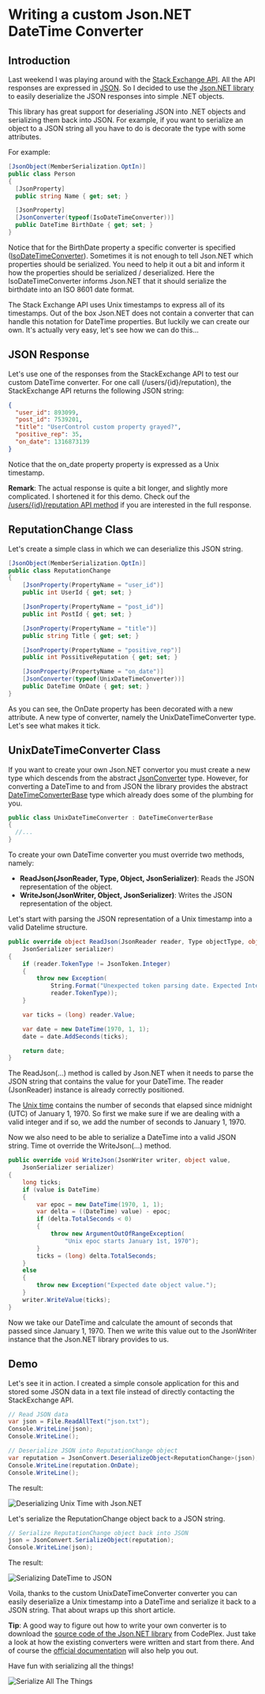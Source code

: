 # Writing a custom Json.NET DateTime Converter

## Introduction

Last weekend I was playing around with the [Stack Exchange API](http://api.stackoverflow.com). All the API responses are expressed in [JSON](http://en.wikipedia.org/wiki/Json). So I decided to use the [Json.NET library](http://james.newtonking.com/projects/json-net.aspx) to easily deserialize the JSON responses into simple .NET objects.

This library has great support for deserialing JSON into .NET objects and serializing them back into JSON. For example, if you want to serialize an object to a JSON string all you have to do is decorate the type with some attributes.

For example:

```csharp
[JsonObject(MemberSerialization.OptIn)]
public class Person
{
  [JsonProperty]
  public string Name { get; set; }

  [JsonProperty]
  [JsonConverter(typeof(IsoDateTimeConverter))]
  public DateTime BirthDate { get; set; }
}
```

Notice that for the BirthDate property a specific converter is specified ([IsoDateTimeConverter](http://james.newtonking.com/projects/json/help/html/T_Newtonsoft_Json_Converters_IsoDateTimeConverter.htm)). Sometimes it is not enough to tell Json.NET which properties should be serialized. You need to help it out a bit and inform it how the properties should be serialized / deserialized. Here the IsoDateTimeConverter informs Json.NET that it should serialize the birthdate into an ISO 8601 date format.

The Stack Exchange API uses Unix timestamps to express all of its timestamps. Out of the box Json.NET does not contain a converter that can handle this notation for DateTime properties. But luckily we can create our own. It's actually very easy, let's see how we can do this...

## JSON Response

Let's use one of the responses from the StackExchange API to test our custom DateTime converter. For one call (/users/{id}/reputation), the StackExchange API returns the following JSON string:

```json
{
  "user_id": 893099,
  "post_id": 7539201,
  "title": "UserControl custom property grayed?",
  "positive_rep": 35,
  "on_date": 1316873139
}
```

Notice that the on_date property property is expressed as a Unix timestamp.

**Remark**: The actual response is quite a bit longer, and slightly more complicated. I shortened it for this demo. Check ouf the [/users/{id}/reputation API method](http://api.stackoverflow.com/1.1/usage/methods/user-reputation-changes) if you are interested in the full response.

## ReputationChange Class

Let's create a simple class in which we can deserialize this JSON string.

```csharp
[JsonObject(MemberSerialization.OptIn)]
public class ReputationChange
{
    [JsonProperty(PropertyName = "user_id")]
    public int UserId { get; set; }

    [JsonProperty(PropertyName = "post_id")]
    public int PostId { get; set; }

    [JsonProperty(PropertyName = "title")]
    public string Title { get; set; }

    [JsonProperty(PropertyName = "positive_rep")]
    public int PossitiveReputation { get; set; }

    [JsonProperty(PropertyName = "on_date")]
    [JsonConverter(typeof(UnixDateTimeConverter))]
    public DateTime OnDate { get; set; }
}
```

As you can see, the OnDate property has been decorated with a new attribute. A new type of converter, namely the UnixDateTimeConverter type. Let's see what makes it tick.

## UnixDateTimeConverter Class

If you want to create your own Json.NET convertor you must create a new type which descends from the abstract [JsonConverter](http://james.newtonking.com/projects/json/help/html/T_Newtonsoft_Json_JsonConverter.htm) type. However, for converting a DateTime to and from JSON the library provides the abstract [DateTimeConverterBase](http://james.newtonking.com/projects/json/help/html/T_Newtonsoft_Json_Converters_DateTimeConverterBase.htm) type which already does some of the plumbing for you.

```csharp
public class UnixDateTimeConverter : DateTimeConverterBase
{
  //...
}
```

To create your own DateTime converter you must override two methods, namely:

- **ReadJson(JsonReader, Type, Object, JsonSerializer)**: Reads the JSON representation of the object.
- **WriteJson(JsonWriter, Object, JsonSerializer)**: Writes the JSON representation of the object.

Let's start with parsing the JSON representation of a Unix timestamp into a valid DateIime structure.

```csharp
public override object ReadJson(JsonReader reader, Type objectType, object existingValue,
    JsonSerializer serializer)
{
    if (reader.TokenType != JsonToken.Integer)
    {
        throw new Exception(
            String.Format("Unexpected token parsing date. Expected Integer, got {0}.",
            reader.TokenType));
    }

    var ticks = (long) reader.Value;

    var date = new DateTime(1970, 1, 1);
    date = date.AddSeconds(ticks);

    return date;
}
```

The ReadJson(...) method is called by Json.NET when it needs to parse the JSON string that contains the value for your DateTime. The reader (JsonReader) instance is already correctly positioned.

The [Unix time](http://en.wikipedia.org/wiki/Unix_time) contains the number of seconds that elapsed since midnight (UTC) of January 1, 1970. So first we make sure if we are dealing with a valid integer and if so, we add the number of seconds to January 1, 1970.

Now we also need to be able to serialize a DateTime into a valid JSON string. Time ot override the WriteJson(...) method.

```csharp
public override void WriteJson(JsonWriter writer, object value,
    JsonSerializer serializer)
{
    long ticks;
    if (value is DateTime)
    {
        var epoc = new DateTime(1970, 1, 1);
        var delta = ((DateTime) value) - epoc;
        if (delta.TotalSeconds < 0)
        {
            throw new ArgumentOutOfRangeException(
                "Unix epoc starts January 1st, 1970");
        }
        ticks = (long) delta.TotalSeconds;
    }
    else
    {
        throw new Exception("Expected date object value.");
    }
    writer.WriteValue(ticks);
}
```

Now we take our DateTime and calculate the amount of seconds that passed since January 1, 1970. Then we write this value out to the JsonWriter instance that the Json.NET library provides to us.

## Demo

Let's see it in action. I created a simple console application for this and stored some JSON data in a text file instead of directly contacting the StackExchange API.

```csharp
// Read JSON data
var json = File.ReadAllText("json.txt");
Console.WriteLine(json);
Console.WriteLine();

// Deserialize JSON into ReputationChange object
var reputation = JsonConvert.DeserializeObject<ReputationChange>(json);
Console.WriteLine(reputation.OnDate);
Console.WriteLine();
```

The result:

![Deserializing Unix Time with Json.NET](images/jsonnet.png "Deserializing Unix Time with Json.NET")

Let's serialize the ReputationChange object back to a JSON string.

```csharp
// Serialize ReputationChange object back into JSON
json = JsonConvert.SerializeObject(reputation);
Console.WriteLine(json);
```

The result:

![Serializing DateTime to JSON](images/jsonnet2.png "Serializing DateTime to JSON")

Voila, thanks to the custom UnixDateTimeConverter converter you can easily deserialize a Unix timestamp into a DateTime and serialize it back to a JSON string. That about wraps up this short article.

**Tip**: A good way to figure out how to write your own converter is to download the [source code of the Json.NET library](http://json.codeplex.com/) from CodePlex. Just take a look at how the existing converters were written and start from there. And of course the [official documentation](http://james.newtonking.com/projects/json/help/) will also help you out.

Have fun with serializing all the things!

![Serialize All The Things](images/serializeallthethings.jpg "Serialize All The Things")
